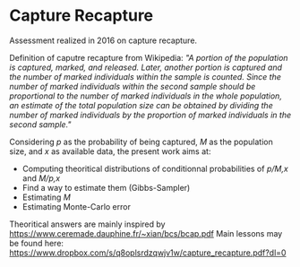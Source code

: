 # Capture Recapture

Assessment realized in 2016 on capture recapture.

Definition of caputre recapture from Wikipedia: *"A portion of the population is captured, marked, and released. Later, another portion is captured and the number of marked individuals within the sample is counted. Since the number of marked individuals within the second sample should be proportional to the number of marked individuals in the whole population, an estimate of the total population size can be obtained by dividing the number of marked individuals by the proportion of marked individuals in the second sample."*

Considering *p* as the probability of being captured, *M* as the population size, and *x* as available data, the present work aims at:
* Computing theoritical distributions of conditionnal probabilities of *p/M,x* and *M/p,x*
* Find a way to estimate them (Gibbs-Sampler)
* Estimating *M*
* Estimating Monte-Carlo error

Theoritical answers are mainly inspired by https://www.ceremade.dauphine.fr/~xian/bcs/bcap.pdf
Main lessons may be found here: https://www.dropbox.com/s/q8oplsrdzqwjv1w/capture_recapture.pdf?dl=0
